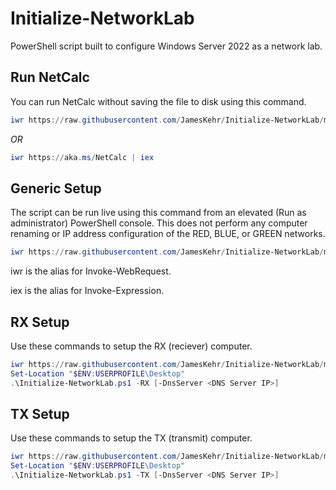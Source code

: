 # Initialize-NetworkLab
PowerShell script built to configure Windows Server 2022 as a network lab.

## Run NetCalc

You can run NetCalc without saving the file to disk using this command.

```PowerShell
iwr https://raw.githubusercontent.com/JamesKehr/Initialize-NetworkLab/main/NetCalc.ps1 | iex
```

_OR_

```PowerShell
iwr https://aka.ms/NetCalc | iex
```

## Generic Setup

The script can be run live using this command from an elevated (Run as administrator) PowerShell console. This does not perform any computer renaming or IP address configuration of the RED, BLUE, or GREEN networks.

```PowerShell
iwr https://raw.githubusercontent.com/JamesKehr/Initialize-NetworkLab/main/Initialize-NetworkLab.ps1 | iex
```

iwr is the alias for Invoke-WebRequest.

iex is the alias for Invoke-Expression.

## RX Setup

Use these commands to setup the RX (reciever) computer.

```PowerShell
iwr https://raw.githubusercontent.com/JamesKehr/Initialize-NetworkLab/main/Initialize-NetworkLab.ps1 -OutFile "$ENV:USERPROFILE\Desktop\Initialize-NetworkLab.ps1"
Set-Location "$ENV:USERPROFILE\Desktop"
.\Initialize-NetworkLab.ps1 -RX [-DnsServer <DNS Server IP>]
```

## TX Setup

Use these commands to setup the TX (transmit) computer.

```PowerShell
iwr https://raw.githubusercontent.com/JamesKehr/Initialize-NetworkLab/main/Initialize-NetworkLab.ps1 -OutFile "$ENV:USERPROFILE\Desktop\Initialize-NetworkLab.ps1"
Set-Location "$ENV:USERPROFILE\Desktop"
.\Initialize-NetworkLab.ps1 -TX [-DnsServer <DNS Server IP>]
```
